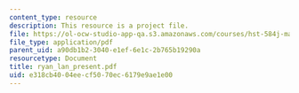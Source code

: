 ```yaml
---
content_type: resource
description: This resource is a project file.
file: https://ol-ocw-studio-app-qa.s3.amazonaws.com/courses/hst-584j-magnetic-resonance-analytic-biochemical-and-imaging-techniques-spring-2006/e318cb4004eecf5070ec6179e9ae1e00_ryan_lan_present.pdf
file_type: application/pdf
parent_uid: a90db1b2-3040-e1ef-6e1c-2b765b19290a
resourcetype: Document
title: ryan_lan_present.pdf
uid: e318cb40-04ee-cf50-70ec-6179e9ae1e00
---
```

